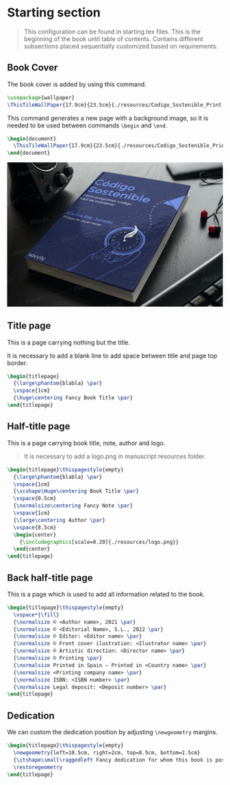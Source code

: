 # Starting section

> This configuration can be found in starting.tex files.
> This is the beginning of the book until table of contents.
> Contains different subsections placed sequentially customized based on requirements.

## Book Cover

The book cover is added by using this command.

```latex
\usepackage{wallpaper}
\ThisTileWallPaper{17.9cm}{23.5cm}{./resources/Codigo_Sostenible_Print.png}
```

This command generates a new page with a background image, so it is needed to be used between commands `\begin` and `\end`.

```latex
\begin{document}
  \ThisTileWallPaper{17.9cm}{23.5cm}{./resources/Codigo_Sostenible_Print.png}
\end{document}
```

![book cover](resources/images/book-cover.PNG)

## Title page

This is a page carrying nothing but the title.

It is necessary to add a blank line to add space between title and page top border.

```latex
\begin{titlepage}
  {\large\phantom{blabla} \par}
  \vspace{1cm}
  {\huge\centering Fancy Book Title \par}
\end{titlepage}
```


## Half-title page

This is a page carrying book title, note, author and logo.

> It is necessary to add a logo.png in manuscript resources folder.

```latex
\begin{titlepage}\thispagestyle{empty}
  {\large\phantom{blabla} \par}
  \vspace{1cm}
  {\scshape\Huge\centering Book Title \par}
  \vspace{0.5cm}
  {\normalsize\centering Fancy Note \par}
  \vspace{1cm}
  {\large\centering Author \par}
  \vspace{8.5cm}
  \begin{center}
    {\includegraphics[scale=0.20]{./resources/logo.png}}
  \end{center}
\end{titlepage}
```

## Back half-title page

This is a page which is used to add all information related to the book.

```latex
\begin{titlepage}\thispagestyle{empty}
  \vspace*{\fill}
  {\normalsize © <Author name>, 2021 \par}
  {\normalsize © <Editorial Name>, S.L., 2022 \par}
  {\normalsize © Editor: <Editor name> \par}
  {\normalsize © Front cover ilustration: <Ilustrator name> \par}
  {\normalsize © Artistic direction: <Director name> \par}
  {\normalsize © Printing \par}
  {\normalsize Printed in Spain – Printed in <Country name> \par}
  {\normalsize <Printing company name> \par}
  {\normalsize ISBN: <ISBN number> \par}
  {\normalsize Legal deposit: <Deposit number> \par}
\end{titlepage}
```

## Dedication

We can custom the dedication position by adjusting `\newgeometry` margins.

```latex
\begin{titlepage}\thispagestyle{empty}
  \newgeometry{left=10.5cm, right=2cm, top=8.5cm, bottom=2.5cm}
  {\itshape\small\raggedleft Fancy dedication for whom this book is possible. \par}
  \restoregeometry
\end{titlepage}
```
